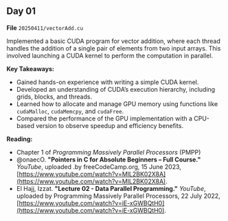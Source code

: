 ## Day 01
 **File** `20250411/vectorAdd.cu`

Implemented a basic CUDA program for vector addition, where each thread handles the addition of a single pair of elements from two input arrays. This involved launching a CUDA kernel to perform the computation in parallel.

**Key Takeaways:**

- Gained hands-on experience with writing a simple CUDA kernel.
- Developed an understanding of CUDA’s execution hierarchy, including grids, blocks, and threads.
- Learned how to allocate and manage GPU memory using functions like `cudaMalloc`, `cudaMemcpy`, and `cudaFree`.
- Compared the performance of the GPU implementation with a CPU-based version to observe speedup and efficiency benefits.
    

**Reading:**

- Chapter 1 of _Programming Massively Parallel Processors_ (PMPP)
- @onaecO. **"Pointers in C for Absolute Beginners – Full Course."** _YouTube_, uploaded .by freeCodeCamp.org, 15 June 2023, [https://www.youtube.com/watch?v=MIL2BK02X8A](https://www.youtube.com/watch?v=MIL2BK02X8A).
- El Hajj, Izzat. **"Lecture 02 - Data Parallel Programming."** _YouTube_, uploaded by Programming Massively Parallel Processors, 22 July 2022, [https://www.youtube.com/watch?v=iE-xGWBQtH0](https://www.youtube.com/watch?v=iE-xGWBQtH0).
